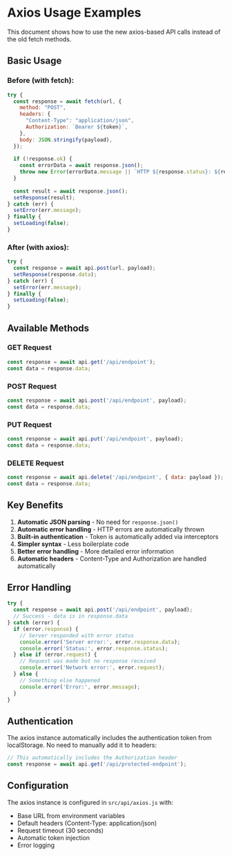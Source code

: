 # Axios Usage Examples

This document shows how to use the new axios-based API calls instead of the old fetch methods.

## Basic Usage

### Before (with fetch):
```javascript
try {
  const response = await fetch(url, {
    method: "POST",
    headers: {
      "Content-Type": "application/json",
      Authorization: `Bearer ${token}`,
    },
    body: JSON.stringify(payload),
  });
  
  if (!response.ok) {
    const errorData = await response.json();
    throw new Error(errorData.message || `HTTP ${response.status}: ${response.statusText}`);
  }
  
  const result = await response.json();
  setResponse(result);
} catch (err) {
  setError(err.message);
} finally {
  setLoading(false);
}
```

### After (with axios):
```javascript
try {
  const response = await api.post(url, payload);
  setResponse(response.data);
} catch (err) {
  setError(err.message);
} finally {
  setLoading(false);
}
```

## Available Methods

### GET Request
```javascript
const response = await api.get('/api/endpoint');
const data = response.data;
```

### POST Request
```javascript
const response = await api.post('/api/endpoint', payload);
const data = response.data;
```

### PUT Request
```javascript
const response = await api.put('/api/endpoint', payload);
const data = response.data;
```

### DELETE Request
```javascript
const response = await api.delete('/api/endpoint', { data: payload });
const data = response.data;
```

## Key Benefits

1. **Automatic JSON parsing** - No need for `response.json()`
2. **Automatic error handling** - HTTP errors are automatically thrown
3. **Built-in authentication** - Token is automatically added via interceptors
4. **Simpler syntax** - Less boilerplate code
5. **Better error handling** - More detailed error information
6. **Automatic headers** - Content-Type and Authorization are handled automatically

## Error Handling

```javascript
try {
  const response = await api.post('/api/endpoint', payload);
  // Success - data is in response.data
} catch (error) {
  if (error.response) {
    // Server responded with error status
    console.error('Server error:', error.response.data);
    console.error('Status:', error.response.status);
  } else if (error.request) {
    // Request was made but no response received
    console.error('Network error:', error.request);
  } else {
    // Something else happened
    console.error('Error:', error.message);
  }
}
```

## Authentication

The axios instance automatically includes the authentication token from localStorage. No need to manually add it to headers:

```javascript
// This automatically includes the Authorization header
const response = await api.get('/api/protected-endpoint');
```

## Configuration

The axios instance is configured in `src/api/axios.js` with:
- Base URL from environment variables
- Default headers (Content-Type: application/json)
- Request timeout (30 seconds)
- Automatic token injection
- Error logging
